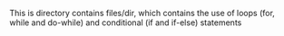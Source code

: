 This is directory contains files/dir, which contains the use of loops (for, while and do-while) and conditional (if and if-else) statements
